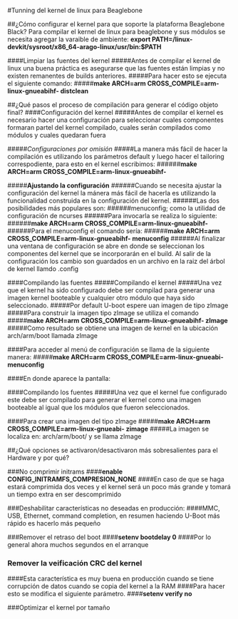 
#Tunning del kernel de linux para Beaglebone

##¿Cómo configurar el kernel para que soporte la plataforma Beaglebone Black?
Para compilar el kernel de linux para beaglebone y sus módulos se necesita agregar la varaible de ambiente:
__export PATH=<sdk path>/linux-devkit/sysroot/x86_64-arago-linux/usr/bin:$PATH__

####Limpiar las fuentes del kernel
#####Antes de compilar el kernel de linux una buena práctica es asegurarse que las fuentes están limpias y no existen remanentes de builds anteriores.
#####Para hacer esto se ejecuta el siguiente comando:
#####__make ARCH=arm CROSS_COMPILE=arm-linux-gnueabihf- distclean__


##¿Qué pasos el proceso de compilación para generar el código objeto final?
####Configuración del kernel
#####Antes de compilar el kernel es necesario hacer una configuración para seleccionar cuales componentes formaran partel del kernel compilado, cuales serán compilados
como módulos y cuales quedaran fuera

#####_Configuraciones por omisión_
#####La manera más fácil de hacer la compilación es utilizando los parámetros default y luego hacer el tailoring correspodiente, para esto en el kernel escribimos:
######__make ARCH=arm CROSS_COMPILE=arm-linux-gnueabihf- <defconfig>__

#####**Ajustando la configuración**
######Cuando se necesita ajustar la configuración del kernel la mánera más fácil de hacerla es utilizando la funcionalidad construida en la configuración del kernel.
######Las dos posibilidades más populares son:
######menuconfig; como la utilidad de configuración de ncurses
######Para invocarla se realiza lo siguiente:
######__make ARCH=arm CROSS_COMPILE=arm-linux-gnueabihf- <config type>__
######Para el menuconfig el comando sería:
######__make ARCH=arm CROSS_COMPILE=arm-linux-gnueabihf- menuconfig__
######Al finalizar una ventana de configuración se abre en donde se seleccionan los componentes del kernel que se incorporarán en el build. Al salir de la configuración los cambio son guardados en un archivo en la raiz del árbol de kernel llamdo .config

####Compilando las fuentes
#####Compilando el kernel
#####Una vez que el kernel ha sido configurado debe ser compilad para generar una imagen kernel booteable y cualquier otro módulo que haya sido seleccionado.
#####Por default U-boot espere uan imagen de tipo zImage
#####Para construir la imagen tipo zImage se utiliza el comando
#####__make ARCH=arm CROSS_COMPILE=arm-linux-gnueabihf- zImage__
#####Como resultado se obtiene una imagen de kernel en la ubicación arch/arm/boot llamada zImage

####Para acceder al menú de configuración se llama de la siguiente manera:
#####__make ARCH=arm CROSS_COMPILE=arm-linux-gnueabi- menuconfig__

####En donde aparece la pantalla:

####Compilando los fuentes
#####Una vez que el kernel fue configurado este debe ser compilado para generar el kernel como una imagen booteable al igual que los módulos que fueron seleccionados.


####Para crear una imagen del tipo zImage
#####__make ARCH=arm CROSS_COMPILE=arm-linux-gnueabi- zimage__
#####La imagen se localiza en: arch/arm/boot/ y se llama zImage





##¿Qué opciones se activaron/desactivaron más sobresalientes para el Hardware y por qué?

###No comprimir initrams
####**enable CONFIG_INITRAMFS_COMPRESION_NONE**
####En caso de que se haga estará comprimida dos veces y el kernel será un poco más grande y tomará un tiempo extra en ser descomprimido

###Deshabilitar características no deseadas en producción:
####MMC, USB, Ethernet, command completion, en resumen haciendo U-Boot más rápido es hacerlo más pequeño


###Remover el retraso del boot
####__setenv bootdelay 0__
####Por lo general ahora muchos segundos en el arranque

### Remover la veificación CRC del kernel
####Esta característica es muy buena en producción cuando se tiene corrupción de datos cuando se copia del kernel a la RAM
####Para hacer esto se modifica el siguiente parámetro.
####__setenv verify no__


###Optimizar el kernel por tamaño
